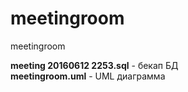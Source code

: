 # meetingroom
meetingroom

<strong>meeting 20160612 2253.sql</strong> - бекап БД <br>
<strong>meetingroom.uml</strong> - UML диаграмма
